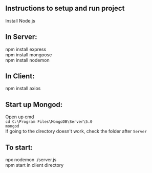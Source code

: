 ## Instructions to setup and run project
Install Node.js

## In Server:  
npm install express  
npm install mongoose  
npm install nodemon  

## In Client:  
npm install axios  

## Start up Mongod:  
Open up cmd  
`cd C:\Program Files\MongoDB\Server\5.0`  
`mongod`  
If going to the directory doesn't work, check the folder after `Server`  

## To start:  
npx nodemon ./server.js  
npm start in client directory



